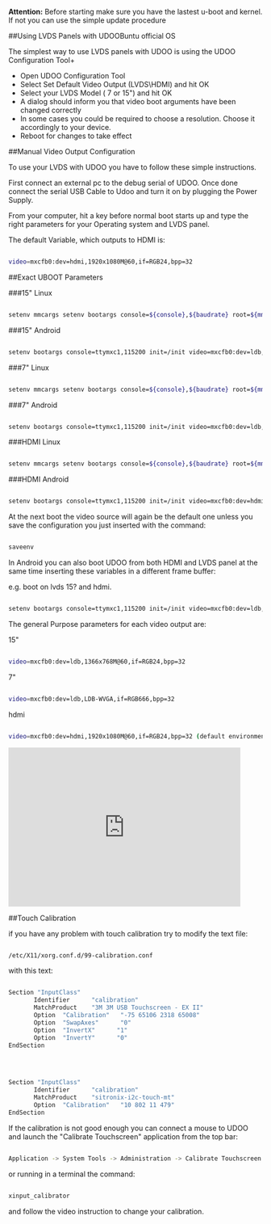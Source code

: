 **Attention:** Before starting make sure you have the lastest u-boot and kernel. If not you can use the simple update procedure

##Using LVDS Panels with UDOOBuntu official OS

The simplest way to use LVDS panels with UDOO is using the UDOO Configuration Tool+

* Open UDOO Configuration Tool
* Select Set Default Video Output (LVDS\HDMI) and hit OK
* Select your LVDS Model ( 7 or 15") and hit OK
* A dialog should inform you that video boot arguments have been changed correctly
* In some cases you could be required to choose a resolution. Choose it accordingly to your device.
* Reboot for changes to take effect

##Manual Video Output Configuration

To use your LVDS with UDOO you have to follow these simple instructions.

First connect an external pc to the debug serial of UDOO. Once done connect the serial USB Cable to Udoo and turn it on by plugging the Power Supply.

From your computer, hit a key before normal boot starts up and type the right parameters for your Operating system and LVDS panel.

The default Variable, which outputs to HDMI is:

```bash

video=mxcfb0:dev=hdmi,1920x1080M@60,if=RGB24,bpp=32

```

##Exact UBOOT Parameters

###15" Linux

```bash

setenv mmcargs setenv bootargs console=${console},${baudrate} root=${mmcroot} ${hdmi_patch} fbmem=24M video=mxcfb0:dev=ldb,DB-WXGA,if=RGB24,bpp=32

```

###15" Android

```bash

setenv bootargs console=ttymxc1,115200 init=/init video=mxcfb0:dev=ldb,1366x768M@60,if=RGB24,bpp=32 video=mxcfb1:off video=mxcfb2:off fbmem=28M vmalloc=400M androidboot.console=ttymxc1 androidboot.hardware=freescale mem=1024M

```


###7" Linux

```bash

setenv mmcargs setenv bootargs console=${console},${baudrate} root=${mmcroot} ${hdmi_patch} fbmem=24M video=mxcfb0:dev=ldb,LDB-WVGA,if=RGB666,bpp=32

```

###7" Android

```bash

setenv bootargs console=ttymxc1,115200 init=/init video=mxcfb0:dev=ldb,LDB-WVGA,if=RGB666,bpp=32 video=mxcfb1:off video=mxcfb2:off fbmem=28M vmalloc=400M androidboot.console=ttymxc1 androidboot.hardware=freescale mem=1024M

```

###HDMI Linux

```bash

setenv mmcargs setenv bootargs console=${console},${baudrate} root=${mmcroot} ${hdmi_patch} fbmem=24M video=mxcfb0:dev=hdmi,1920x1080M@60,bpp=32

```

###HDMI Android

```bash

setenv bootargs console=ttymxc1,115200 init=/init video=mxcfb0:dev=hdmi,1920x1080M@60,if=RGB24,bpp=32 video=mxcfb1:off video=mxcfb2:off fbmem=28M vmalloc=400M androidboot.console=ttymxc1 androidboot.hardware=freescale mem=1024M

```

At the next boot the video source will again be the default one unless you save the configuration you just inserted with the command:

```bash

saveenv

```

In Android you can also boot UDOO from both HDMI and LVDS panel at the same time inserting these variables in a different frame buffer:

e.g. boot on lvds 15? and hdmi.

```bash

setenv bootargs console=ttymxc1,115200 init=/init video=mxcfb0:dev=ldb,LDB-WVGA,if=RGB666,bpp=32 video=mxcfb1:dev=hdmi,1920x1080M@60,if=RGB24,bpp=32 video=mxcfb2:off fbmem=28M vmalloc=400M androidboot.console=ttymxc1  androidboot.hardware=freescale mem=1024M

```

The general Purpose parameters for each video output are:

15"

```bash

video=mxcfb0:dev=ldb,1366x768M@60,if=RGB24,bpp=32

```

7" 

```bash

video=mxcfb0:dev=ldb,LDB-WVGA,if=RGB666,bpp=32

```

hdmi

```bash

video=mxcfb0:dev=hdmi,1920x1080M@60,if=RGB24,bpp=32 (default environment variable)

```

<iframe width="460" height="315" src="https://www.youtube.com/embed/7CYsKJ1kqsk" frameborder="0" allowfullscreen></iframe>

##Touch Calibration

if you have any problem with touch calibration try to modify the text file:

```bash

/etc/X11/xorg.conf.d/99-calibration.conf

```

with this text:

```bash

Section "InputClass"
       Identifier      "calibration"
       MatchProduct    "3M 3M USB Touchscreen - EX II"
       Option  "Calibration"   "-75 65106 2318 65008"
       Option  "SwapAxes"      "0"
       Option  "InvertX"      "1"
       Option  "InvertY"      "0"
EndSection

```

<br />

```bash

Section "InputClass"
       Identifier      "calibration"
       MatchProduct    "sitronix-i2c-touch-mt"
       Option  "Calibration"   "10 802 11 479"
EndSection

```

If the calibration is not good enough you can connect a mouse to UDOO and launch the "Calibrate Touchscreen" application from the top bar:

```bash

Application -> System Tools -> Administration -> Calibrate Touchscreen

```

or running in a terminal the command:

```bash

xinput_calibrator

```

and follow the video instruction to change your calibration.






